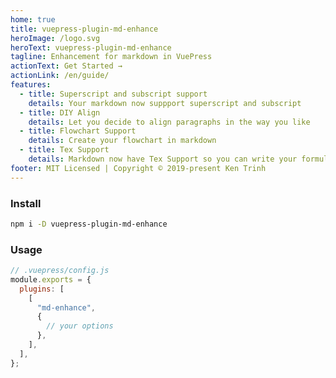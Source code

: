 ```yaml
---
home: true
title: vuepress-plugin-md-enhance
heroImage: /logo.svg
heroText: vuepress-plugin-md-enhance
tagline: Enhancement for markdown in VuePress
actionText: Get Started →
actionLink: /en/guide/
features:
  - title: Superscript and subscript support
    details: Your markdown now suppport superscript and subscript
  - title: DIY Align
    details: Let you decide to align paragraphs in the way you like
  - title: Flowchart Support
    details: Create your flowchart in markdown
  - title: Tex Support
    details: Markdown now have Tex Support so you can write your formula
footer: MIT Licensed | Copyright © 2019-present Ken Trinh
---
```


### Install

```bash
npm i -D vuepress-plugin-md-enhance
```

### Usage

```js
// .vuepress/config.js
module.exports = {
  plugins: [
    [
      "md-enhance",
      {
        // your options
      },
    ],
  ],
};
```
